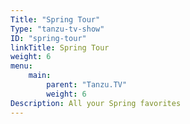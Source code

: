```yaml
---
Title: "Spring Tour"
Type: "tanzu-tv-show"
ID: "spring-tour"
linkTitle: Spring Tour
weight: 6
menu:
    main:
        parent: "Tanzu.TV"
        weight: 6
Description: All your Spring favorites
---
```

